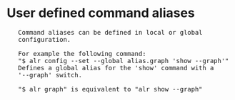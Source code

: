 # User defined command aliases
<pre>
   Command aliases can be defined in local or global 
   configuration.

   For example the following command:
   "$ alr config --set --global alias.graph 'show --graph'"
   Defines a global alias for the 'show' command with a 
   '--graph' switch.

   "$ alr graph" is equivalent to "alr show --graph"
</pre>

